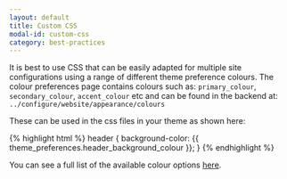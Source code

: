 ```yaml
---
layout: default
title: Custom CSS
modal-id: custom-css
category: best-practices
---
```

It is best to use CSS that can be easily adapted for multiple site configurations using a range of different theme preference colours. The colour preferences page contains colours such as: ``primary_colour``, ``secondary_colour``, ``accent_colour`` etc and can be found in the backend at: ``../configure/website/appearance/colours``

These can be used in the css files in your theme as shown here:

{% highlight html %}
header {
  background-color: {{ theme_preferences.header_background_colour }};
}
{% endhighlight %}

You can see a full list of the available colour options [here](/appendix/theme-colours).
